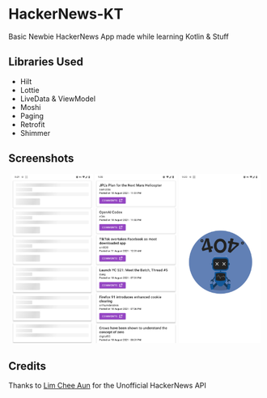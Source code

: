 # HackerNews-KT

Basic Newbie HackerNews App made while learning Kotlin & Stuff

## Libraries Used

- Hilt
- Lottie
- LiveData & ViewModel
- Moshi
- Paging
- Retrofit
- Shimmer

## Screenshots

<p align="center">
  <img width="32%" src="./images/screen-1.png">
  <img width="32%" src="./images/screen-2.png">
  <img width="32%" src="./images/screen-3.png">
</p>

## Credits

Thanks to [Lim Chee Aun](https://github.com/cheeaun/node-hnapi) for the Unofficial HackerNews API
